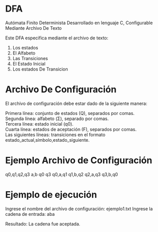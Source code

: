 # DFA
Autómata Finito Determinista Desarrollado en lenguaje C, Configurable Mediante Archivo De Texto

Este DFA especifica mediante el archivo de texto:
  1. Los estados
  2. El Alfabeto
  3. Las Transiciones
  4. El Estado Inicial
  5. Los estados De Transicion

# Archivo De Configuración
El archivo de configuración debe estar dado de la siguiente manera:

Primera línea: conjunto de estados (Q), separados por comas.  
Segunda línea: alfabeto (Σ), separado por comas.  
Tercera línea: estado inicial (q0).  
Cuarta línea: estados de aceptación (F), separados por comas.  
Las siguientes líneas: transiciones en el formato estado_actual,símbolo,estado_siguiente.  

# Ejemplo Archivo de Configuración

q0,q1,q2,q3
a,b
q0
q3
q0,a,q1
q1,b,q2
q2,a,q3
q3,b,q0

# Ejemplo de ejecución 

Ingrese el nombre del archivo de configuración: ejemplo1.txt
Ingrese la cadena de entrada: aba

Resultado: La cadena fue aceptada.




